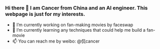 ### Hi there 👋 I am Cancer from China and an AI engineer. This webpage is just for my interests.

- 🔭 I’m currently working on fan-making movies by faceswap
- 🌱 I’m currently learning any techniques that could help me build a fan-movie
- 📫 You can reach me by weibo: @侃cancer


<!--
**CancerandFish/CancerandFish** is a ✨ _special_ ✨ repository because its `README.md` (this file) appears on your GitHub profile.

Here are some ideas to get you started:

- 🔭 I’m currently working on ...
- 🌱 I’m currently learning ...
- 👯 I’m looking to collaborate on ...
- 🤔 I’m looking for help with ...
- 💬 Ask me about ...
- 📫 How to reach me: ...
- 😄 Pronouns: ...
- ⚡ Fun fact: ...
-->
